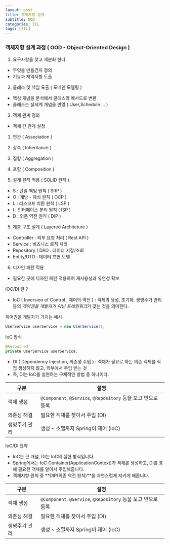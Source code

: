 ```yaml
---
layout: post
title: 객체지향 설계 
subtitle: OOD 
categories: TIL
tags: [TIL]
---
```


### 객체지향 설계 과정 ( OOD - Object-Oriented Design )

1. 요구사항을 찾고 세분화 한다
- 무엇을 만들건지 정의
- 기능과 제약사항 도출

2. 클래스 및 책임 도출 ( 도메인 모델링 )
- 핵심 개념을 분석해서 클래스와 메서드로 변환
- 클래스는 실세계 개념을 반영 ( User,Schedule ... )

3. 객체 관계 정의

- 객체 간 관계 설정 
1. 연관 ( Association )
2. 상속 ( Inheritance )
3. 집합 ( Aggregation )
4. 포함 ( Composition ) 


4. 설계 원칙 적용 ( SOLID 원칙 )
- S : 단일 책임 원칙 ( SRP )
- O : 개방 - 폐쇠 원칙 ( OCP ) 
- L : 리스코프 치환 원칙 ( LSP )
- I : 인터페이스 분리 원칙 ( ISP )
- D : 의존 역전 원칙 ( DIP )

5. 계층 구조 설계 ( Layered Architeture )
- Controller : 외부 요청 처리 ( Rest API )
- Service : 비즈니스 로직 처리
- Repository / DAO : 데이터 저장/조회
- Entity/DTO : 데이터 표현 모델

6. 디자인 패턴 적용
- 필요한 곳에 디자인 패턴 적용하여 재사용성과 유연성 확보

IOC/DI 란 ?

- IoC ( Inversion of Control , 제어의 역전 ) : 객체의 생성, 초기화, 생명주기 관리 등의 *제어권을 개발자가 아닌 프레임워크*가 갖는 것을 의미한다.

제어권을 개발자가 가지는 예시

```java
UserService userService = new UserService();
```

IoC 방식

```java
@Autowired
private UserService userService;
```

- DI ( Dependency Injection, 의존성 주입 ) : 객체가 필요로 하는 의존 객체를 직접 생성하지 않고, 외부에서 주입 받는 것
- 즉, DI는 IoC를 실현하는 구체적인 방법 중 하나이다.

| 구분      | 설명                                                   |
| ------- | ---------------------------------------------------- |
| 객체 생성   | `@Component`, `@Service`, `@Repository` 등을 보고 빈으로 등록 |
| 의존성 해결  | 필요한 객체를 찾아서 주입 (DI)                                  |
| 생명주기 관리 | 생성 ~ 소멸까지 Spring이 제어 (IoC)                          |

IoC/DI 요약

- IoC는 큰 개념, DI는 IoC의 실현 방식입니다.
- Spring에서는 IoC Container(ApplicationContext)가 객체를 생성하고, DI를 통해 필요한 객체를 알아서 주입해줍니다.
- 객체지향 원칙 중 **DIP(의존 역전 원칙)**을 자연스럽게 지키게 해줍니다.

| 구분      | 설명                                                   |
| ------- | ---------------------------------------------------- |
| 객체 생성   | `@Component`, `@Service`, `@Repository` 등을 보고 빈으로 등록 |
| 의존성 해결  | 필요한 객체를 찾아서 주입 (DI)                                  |
| 생명주기 관리 | 생성 \~ 소멸까지 Spring이 제어 (IoC)                          |